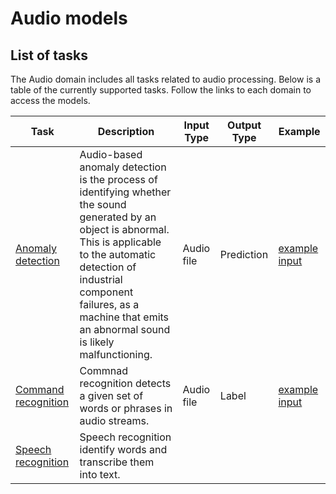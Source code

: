 # Audio models

## List of tasks

The Audio domain includes all tasks related to audio processing. Below is a table of the currently supported tasks.
Follow the links to each domain to access the models.

 Task                                                | Description                                                                                                                                                                                                                                                           | Input Type | Output Type | Example                                                                         
-----------------------------------------------------|-----------------------------------------------------------------------------------------------------------------------------------------------------------------------------------------------------------------------------------------------------------------------|------------|-------------|---------------------------------------------------------------------------------
 [Anomaly detection](./anomaly-detection/README.md)  | Audio-based anomaly detection is the process of identifying whether the sound generated by an object is abnormal. This is applicable to the automatic detection of industrial component failures, as a machine that emits an abnormal sound is likely malfunctioning. | Audio file | Prediction  | [example input](./anomaly-detection/deep-autoencoder/example_input.wav)         
 [Command recognition](./command-recognition/README.md) | Commnad recognition detects a given set of words or phrases in audio streams.                                                                                                                                                                                         | Audio file | Label       | [example input](./command-recognition/keyword-spotting_DSCNN/example_input.wav) 
 [Speech recognition](./speech-recognition/README.md) | Speech recognition identify words and transcribe them into text.